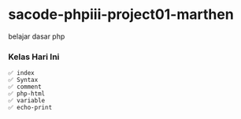# sacode-phpiii-project01-marthen
belajar dasar php

### Kelas Hari Ini 
    ✅ index
    ✅ Syntax
    ✅ comment
    ✅ php-html
    ✅ variable
    ✅ echo-print